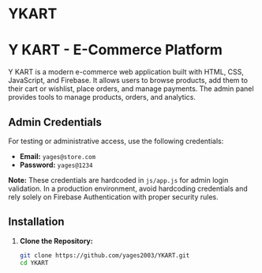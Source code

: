 # YKART

# Y KART - E-Commerce Platform

Y KART is a modern e-commerce web application built with HTML, CSS, JavaScript, and Firebase. It allows users to browse products, add them to their cart or wishlist, place orders, and manage payments. The admin panel provides tools to manage products, orders, and analytics.

## Admin Credentials
For testing or administrative access, use the following credentials:
- **Email:** `yages@store.com`
- **Password:** `yages@1234`

**Note:** These credentials are hardcoded in `js/app.js` for admin login validation. In a production environment, avoid hardcoding credentials and rely solely on Firebase Authentication with proper security rules.



## Installation
1. **Clone the Repository:**
   ```bash
   git clone https://github.com/yages2003/YKART.git
   cd YKART
